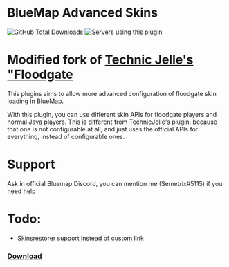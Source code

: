 # BlueMap Advanced Skins
[![GitHub Total Downloads](https://img.shields.io/github/downloads/Semetrix/AdvancedBluemapSkins/total?label=Downloads&color=success "Click here to download the plugin")](https://github.com/Semetrix/AdvancedBluemapSkins/releases/latest)
[![Servers using this plugin](https://img.shields.io/bstats/servers/17778?label=Servers)](https://bstats.org/plugin/bukkit/AdvancedBluemapSkins/17778)

# Modified fork of [Technic Jelle's "Floodgate](https://github.com/TechnicJelle/BlueMapFloodgate)

This plugins aims to allow more advanced configuration of floodgate skin loading in BlueMap.

With this plugin, you can use different skin APIs for floodgate players and normal Java players.
This is different from TechnicJelle's plugin, because that one is not configurable at all, and just uses the official APIs for everything, instead of configurable ones.

# Support

Ask in official Bluemap Discord, you can mention me (Semetrix#5115) if you need help

# Todo:
- [Skinsrestorer support instead of custom link](https://github.com/SkinsRestorer/SkinsRestorerX/blob/dev/api/src/main/java/net/skinsrestorer/api/SkinsRestorerAPI.java)

### [Download](../../releases/latest)
